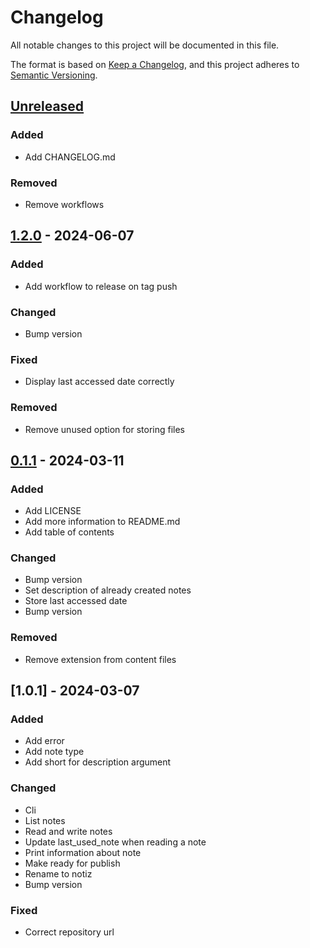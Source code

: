# Changelog

All notable changes to this project will be documented in this file.

The format is based on [Keep a Changelog](https://keepachangelog.com/en/1.0.0/),
and this project adheres to [Semantic Versioning](https://semver.org/spec/v2.0.0.html).

## [Unreleased]

### Added

- Add CHANGELOG.md

### Removed

- Remove workflows

## [1.2.0] - 2024-06-07

### Added

- Add workflow to release on tag push

### Changed

- Bump version

### Fixed

- Display last accessed date correctly

### Removed

- Remove unused option for storing files

## [0.1.1] - 2024-03-11

### Added

- Add LICENSE
- Add more information to README.md
- Add table of contents

### Changed

- Bump version
- Set description of already created notes
- Store last accessed date
- Bump version

### Removed

- Remove extension from content files

## [1.0.1] - 2024-03-07

### Added

- Add error
- Add note type
- Add short for description argument

### Changed

- Cli
- List notes
- Read and write notes
- Update last_used_note when reading a note
- Print information about note
- Make ready for publish
- Rename to notiz
- Bump version

### Fixed

- Correct repository url

[unreleased]: https://github.com///compare/v1.2.0..HEAD
[1.2.0]: https://github.com///compare/v0.1.1..v1.2.0
[0.1.1]: https://github.com///compare/v1.0.1..v0.1.1

<!-- generated by git-cliff -->
